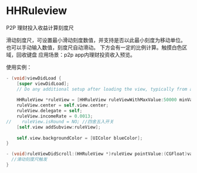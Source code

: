 # HHRuleview
P2P 理财投入收益计算刻度尺


滑动刻度尺，可设置最小滑动刻度数值，并支持是否以此最小刻度为移动单位。 也可以手动输入数值，刻度尺自动滑动。
下方会有一定的比例计算。触摸白色区域，回收键盘
应用场景：p2p app内理财投资收入预览。

使用实例：
```Objective-C
- (void)viewDidLoad {
    [super viewDidLoad];
    // Do any additional setup after loading the view, typically from a nib.
    
    HHRuleView *ruleView = [HHRuleView ruleViewWithMaxValue:50000 minValue:0 scale:1000 frame:CGRectMake(0, 200, 320, 200)];
    ruleView.center = self.view.center;
    ruleView.delegate = self;
    ruleView.incomeRate = 0.0013;
//    ruleView.isRound = NO; //四舍五入开关
    [self.view addSubview:ruleView];
    
    self.view.backgroundColor = [UIColor blueColor];
}

- (void)ruleViewDidScroll:(HHRuleView *)ruleView pointValue:(CGFloat)value {
  //滑动刻度尺触发
}
```
